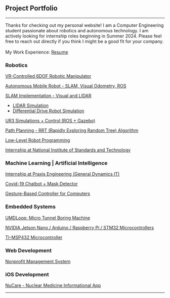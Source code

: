 ## Project Portfolio
---

Thanks for checking out my personal website! I am a Computer Engineering student passionate about robotics and autonomous technology. I am actively looking for internship roles beginning in Summer 2024. Please feel free to reach out directly if you think I might be a good fit for your company.
<br><br>
My Work Experience: [Resume](https://docs.google.com/document/d/1CRz62AD2WAE2i-t9eDkjcsn-oDAm2DIqHyxFyDgUlCw/edit?usp=share_link)

### Robotics
[VR-Controlled 6DOF Robotic Manipulator](/project_pages/vrArm)

[Autonomous Mobile Robot - SLAM, Visual Odometry, ROS](/project_pages/selfDriving)

[SLAM Implementation - Visual and LIDAR](/project_pages/slam)

* [LIDAR Simulation](/project_pages/lidar)
* [Differential Drive Robot Simulation](/project_pages/diffDrive)

[UR3 Simulations + Control (ROS + Gazebo)](/project_pages/robo)

[Path Planning - RRT (Rapidly Exploring Random Tree) Algorithm](/project_pages/rrt)

[Low-Level Robot Programming](/project_pages/tirslk)

[Internship at National Institute of Standards and Technology](/project_pages/nist)

### Machine Learning | Artificial Intelligence

[Internship at Praxis Engineering (General Dynamics IT)](/project_pages/praxis)

[Covid-19 Chatbot + Mask Detector](/project_pages/chatbot)

[Gesture-Based Controller for Computers](/project_pages/gesture)

### Embedded Systems
[UMDLoop: Micro Tunnel Boring Machine](/project_pages/loop)

[NVIDIA Jetson Nano / Arduino / Raspberry Pi / STM32 Microcontrollers](project_pages/arduino)

[TI-MSP432 Microcontroller](/project_pages/tirslk)

### Web Development
[Nonprofit Management System](/project_pages/rmra)

### iOS Development
[NuCare - Nuclear Medicine Informational App](/project_pages/nucare)

---
